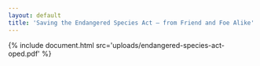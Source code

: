 ```yaml
---
layout: default
title: 'Saving the Endangered Species Act – from Friend and Foe Alike'
---
```


{% include document.html src='uploads/endangered-species-act-oped.pdf' %}
